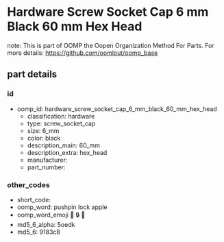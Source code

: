 # Hardware Screw Socket Cap 6 mm Black 60 mm Hex Head  

note: This is part of OOMP the Oopen Organization Method For Parts. For more details: https://github.com/oomlout/oomp_base

##  part details





### id
* oomp_id: hardware_screw_socket_cap_6_mm_black_60_mm_hex_head
  * classification: hardware
  * type: screw_socket_cap
  * size: 6_mm
  * color: black
  * description_main: 60_mm
  * description_extra: hex_head
  * manufacturer: 
  * part_number: 

### other_codes
* short_code: 
* oomp_word: pushpin lock apple
* oomp_word_emoji :pushpin: :lock: :apple:
* md5_6_alpha: 5oedk
* md5_6: 9183c8